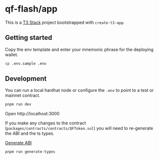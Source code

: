 # qf-flash/app

This is a [T3 Stack](https://create.t3.gg/) project bootstrapped with `create-t3-app`.

## Getting started

Copy the env template and enter your mnemonic phrase for the deploying wallet.

```sh
cp .env.sample .env
```

## Development

You can run a local hardhat node or configure the `.env` to point to a test or mainnet contract.

```sh
pnpm run dev
```

Open http://localhost:3000

If you make any changes to the contract (`packages/contracts/contracts/QFToken.sol`) you will need to re-generate the ABI and the ts types.

[Generate ABI](../contracts/README.md#generating-abi)

```sh
pnpm run generate-types
```
